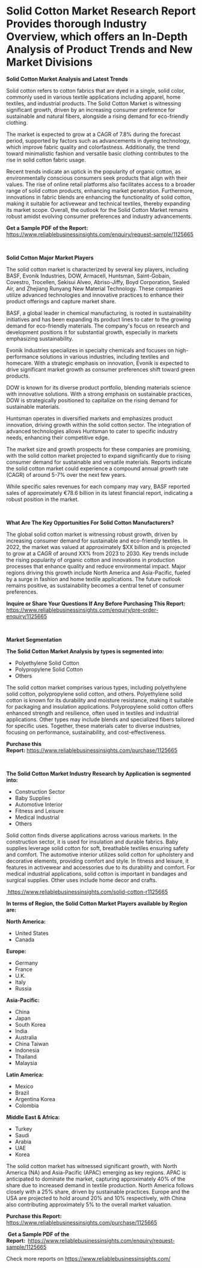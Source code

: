 <p><h1>Solid Cotton Market Research Report Provides thorough Industry Overview, which offers an In-Depth Analysis of Product Trends and New Market Divisions</h1></p><p><strong>Solid Cotton Market Analysis and Latest Trends</strong></p>
<p><p>Solid cotton refers to cotton fabrics that are dyed in a single, solid color, commonly used in various textile applications including apparel, home textiles, and industrial products. The Solid Cotton Market is witnessing significant growth, driven by an increasing consumer preference for sustainable and natural fibers, alongside a rising demand for eco-friendly clothing.</p><p>The market is expected to grow at a CAGR of 7.8% during the forecast period, supported by factors such as advancements in dyeing technology, which improve fabric quality and colorfastness. Additionally, the trend toward minimalistic fashion and versatile basic clothing contributes to the rise in solid cotton fabric usage.</p><p>Recent trends indicate an uptick in the popularity of organic cotton, as environmentally conscious consumers seek products that align with their values. The rise of online retail platforms also facilitates access to a broader range of solid cotton products, enhancing market penetration. Furthermore, innovations in fabric blends are enhancing the functionality of solid cotton, making it suitable for activewear and technical textiles, thereby expanding its market scope. Overall, the outlook for the Solid Cotton Market remains robust amidst evolving consumer preferences and industry advancements.</p></p>
<p><strong>Get a Sample PDF of the Report:&nbsp;</strong> <a href="https://www.reliablebusinessinsights.com/enquiry/request-sample/1125665?utm_campaign=2811&utm_medium=2&utm_source=Github&utm_content=ia&utm_term=31032025&utm_id=solid-cotton">https://www.reliablebusinessinsights.com/enquiry/request-sample/1125665</a></p>
<p>&nbsp;</p>
<p><strong>Solid Cotton Major Market Players</strong></p>
<p><p>The solid cotton market is characterized by several key players, including BASF, Evonik Industries, DOW, Armacell, Huntsman, Saint-Gobain, Covestro, Trocellen, Sekisui Alveo, Abriso-Jiffy, Boyd Corporation, Sealed Air, and Zhejiang Runyang New Material Technology. These companies utilize advanced technologies and innovative practices to enhance their product offerings and capture market share.</p><p>BASF, a global leader in chemical manufacturing, is rooted in sustainability initiatives and has been expanding its product lines to cater to the growing demand for eco-friendly materials. The company's focus on research and development positions it for substantial growth, especially in markets emphasizing sustainability.</p><p>Evonik Industries specializes in specialty chemicals and focuses on high-performance solutions in various industries, including textiles and homecare. With a strategic emphasis on innovation, Evonik is expected to drive significant market growth as consumer preferences shift toward green products.</p><p>DOW is known for its diverse product portfolio, blending materials science with innovative solutions. With a strong emphasis on sustainable practices, DOW is strategically positioned to capitalize on the rising demand for sustainable materials.</p><p>Huntsman operates in diversified markets and emphasizes product innovation, driving growth within the solid cotton sector. The integration of advanced technologies allows Huntsman to cater to specific industry needs, enhancing their competitive edge.</p><p>The market size and growth prospects for these companies are promising, with the solid cotton market projected to expand significantly due to rising consumer demand for sustainable and versatile materials. Reports indicate the solid cotton market could experience a compound annual growth rate (CAGR) of around 5-7% over the next few years.</p><p>While specific sales revenues for each company may vary, BASF reported sales of approximately €78.6 billion in its latest financial report, indicating a robust position in the market.</p></p>
<p>&nbsp;</p>
<p><strong>What Are The Key Opportunities For Solid Cotton Manufacturers?</strong></p>
<p><p>The global solid cotton market is witnessing robust growth, driven by increasing consumer demand for sustainable and eco-friendly textiles. In 2022, the market was valued at approximately $XX billion and is projected to grow at a CAGR of around XX% from 2023 to 2030. Key trends include the rising popularity of organic cotton and innovations in production processes that enhance quality and reduce environmental impact. Major regions driving this growth include North America and Asia-Pacific, fueled by a surge in fashion and home textile applications. The future outlook remains positive, as sustainability becomes a central tenet of consumer preferences.</p></p>
<p><strong>Inquire or Share Your Questions If Any Before Purchasing This Report:</strong> <a href="https://www.reliablebusinessinsights.com/enquiry/pre-order-enquiry/1125665?utm_campaign=2811&utm_medium=2&utm_source=Github&utm_content=ia&utm_term=31032025&utm_id=solid-cotton">https://www.reliablebusinessinsights.com/enquiry/pre-order-enquiry/1125665</a></p>
<p>&nbsp;</p>
<p><strong>Market Segmentation</strong></p>
<p><strong>The Solid Cotton Market Analysis by types is segmented into:</strong></p>
<p><ul><li>Polyethylene Solid Cotton</li><li>Polypropylene Solid Cotton</li><li>Others</li></ul></p>
<p><p>The solid cotton market comprises various types, including polyethylene solid cotton, polypropylene solid cotton, and others. Polyethylene solid cotton is known for its durability and moisture resistance, making it suitable for packaging and insulation applications. Polypropylene solid cotton offers enhanced strength and resilience, often used in textiles and industrial applications. Other types may include blends and specialized fibers tailored for specific uses. Together, these materials cater to diverse industries, focusing on performance, sustainability, and cost-effectiveness.</p></p>
<p><strong>Purchase this Report:&nbsp;</strong><a href="https://www.reliablebusinessinsights.com/purchase/1125665?utm_campaign=2811&utm_medium=2&utm_source=Github&utm_content=ia&utm_term=31032025&utm_id=solid-cotton">https://www.reliablebusinessinsights.com/purchase/1125665</a></p>
<p>&nbsp;</p>
<p><strong>The Solid Cotton Market Industry Research by Application is segmented into:</strong></p>
<p><ul><li>Construction Sector</li><li>Baby Supplies</li><li>Automotive Interior</li><li>Fitness and Leisure</li><li>Medical Industrial</li><li>Others</li></ul></p>
<p><p>Solid cotton finds diverse applications across various markets. In the construction sector, it is used for insulation and durable fabrics. Baby supplies leverage solid cotton for soft, breathable textiles ensuring safety and comfort. The automotive interior utilizes solid cotton for upholstery and decorative elements, providing comfort and style. In fitness and leisure, it features in activewear and accessories due to its durability and comfort. For medical industrial applications, solid cotton is important in bandages and surgical supplies. Other uses include home decor and crafts.</p></p>
<p><a href="https://www.reliablebusinessinsights.com/solid-cotton-r1125665?utm_campaign=2811&utm_medium=2&utm_source=Github&utm_content=ia&utm_term=31032025&utm_id=solid-cotton">&nbsp;https://www.reliablebusinessinsights.com/solid-cotton-r1125665</a></p>
<p><strong>In terms of Region, the Solid Cotton Market Players available by Region are:</strong></p>
<p>
    <p> <strong> North America: </strong>
        <ul>
            <li>United States</li>
            <li>Canada</li>
        </ul>
        </p> 
    <p> <strong> Europe: </strong>
        <ul>
            <li>Germany</li>
            <li>France</li>
            <li>U.K.</li>
            <li>Italy</li>
            <li>Russia</li>
        </ul>
        </p> 
    <p> <strong> Asia-Pacific: </strong>
        <ul>
            <li>China</li>
            <li>Japan</li>
            <li>South Korea</li>
            <li>India</li>
            <li>Australia</li>
            <li>China Taiwan</li>
            <li>Indonesia</li>
            <li>Thailand</li>
            <li>Malaysia</li>
        </ul>
        </p> 
    <p> <strong> Latin America: </strong>
        <ul>
            <li>Mexico</li>
            <li>Brazil</li>
            <li>Argentina Korea</li>
            <li>Colombia</li>
        </ul>
        </p> 
    <p> <strong> Middle East & Africa: </strong>
        <ul>
            <li>Turkey</li>
            <li>Saudi</li>
            <li>Arabia</li>
            <li>UAE</li>
            <li>Korea</li>
        </ul>
    </p>
    </p>
<p><p>The solid cotton market has witnessed significant growth, with North America (NA) and Asia-Pacific (APAC) emerging as key regions. APAC is anticipated to dominate the market, capturing approximately 40% of the share due to increased demand in textile production. North America follows closely with a 25% share, driven by sustainable practices. Europe and the USA are projected to hold around 20% and 10% respectively, with China also contributing approximately 5% to the overall market valuation.</p></p>
<p><strong>Purchase this Report: </strong><a href="https://www.reliablebusinessinsights.com/purchase/1125665?utm_campaign=2811&utm_medium=2&utm_source=Github&utm_content=ia&utm_term=31032025&utm_id=solid-cotton">https://www.reliablebusinessinsights.com/purchase/1125665</a></p>
<p>&nbsp;<strong>Get a Sample PDF of the Report:&nbsp;&nbsp;</strong><a href="https://www.reliablebusinessinsights.com/enquiry/request-sample/1125665?utm_campaign=2811&utm_medium=2&utm_source=Github&utm_content=ia&utm_term=31032025&utm_id=solid-cotton">https://www.reliablebusinessinsights.com/enquiry/request-sample/1125665</a></p>
<p><strong></strong></p>
<p>Check more reports on <a href="https://www.reliablebusinessinsights.com/?utm_campaign=2811&utm_medium=2&utm_source=Github&utm_content=ia&utm_term=31032025&utm_id=solid-cotton">https://www.reliablebusinessinsights.com/</a></p>